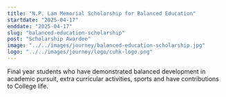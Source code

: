 ```yaml
---
title: "N.P. Lam Memorial Scholarship for Balanced Education"
startdate: "2025-04-17"
enddate: "2025-04-17"
slug: "balanced-education-scholarship"
post: "Scholarship Awardee"
image: "../../images/journey/balanced-education-scholarship.jpg"
logo: "../../images/journey/logo/cuhk-logo.png"
---
```

Final year students who have demonstrated balanced development in academic pursuit, extra curricular activities, sports and have contributions to College life.